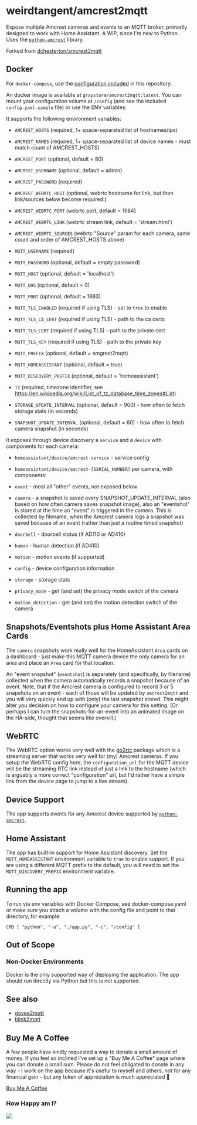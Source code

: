# weirdtangent/amcrest2mqtt

Expose multiple Amcrest cameras and events to an MQTT broker, primarily
designed to work with Home Assistant. A WIP, since I'm new to Python.
Uses the [`python-amcrest`](https://github.com/tchellomello/python-amcrest) library.

Forked from [dchesterton/amcrest2mqtt](https://github.com/dchesterton/amcrest2mqtt)

## Docker
For `docker-compose`, use the [configuration included](https://github.com/weirdtangent/amcrest2mqtt/blob/master/docker-compose.yaml) in this repository.

An docker image is available at `graystorm/amcrest2mqtt:latest`. You can mount your configuration volume at `/config` (and see the included `config.yaml.sample` file) or use the ENV variables:

It supports the following environment variables:

-   `AMCREST_HOSTS` (required, 1+ space-separated list of hostnames/ips)
-   `AMCREST_NAMES` (required, 1+ space-separated list of device names - must match count of AMCREST_HOSTS)
-   `AMCREST_PORT` (optional, default = 80)
-   `AMCREST_USERNAME` (optional, default = admin)
-   `AMCREST_PASSWORD` (required)

-   `AMCREST_WEBRTC_HOST` (optional, webrtc hostname for link, but then link/sources below become required:)
-   `AMCREST_WEBRTC_PORT` (webrtc port, default = 1984)
-   `AMCREST_WEBRTC_LINK` (webrtc stream link, default = 'stream.html')
-   `AMCREST_WEBRTC_SOURCES` (webrtc "Source" param for each camera, same count and order of AMCREST_HOSTS above)

-   `MQTT_USERNAME` (required)
-   `MQTT_PASSWORD` (optional, default = empty password)
-   `MQTT_HOST` (optional, default = 'localhost')
-   `MQTT_QOS` (optional, default = 0)
-   `MQTT_PORT` (optional, default = 1883)
-   `MQTT_TLS_ENABLED` (required if using TLS) - set to `true` to enable
-   `MQTT_TLS_CA_CERT` (required if using TLS) - path to the ca certs
-   `MQTT_TLS_CERT` (required if using TLS) - path to the private cert
-   `MQTT_TLS_KEY` (required if using TLS) - path to the private key
-   `MQTT_PREFIX` (optional, default = amgrest2mqtt)
-   `MQTT_HOMEASSISTANT` (optional, default = true)
-   `MQTT_DISCOVERY_PREFIX` (optional, default = 'homeassistant')

-   `TZ` (required, timezone identifier, see https://en.wikipedia.org/wiki/List_of_tz_database_time_zones#List)
-   `STORAGE_UPDATE_INTERVAL` (optional, default = 900) - how often to fetch storage stats (in seconds)
-   `SNAPSHOT_UPDATE_INTERVAL` (optional, default = 60) - how often to fetch camera snapshot (in seconds)

It exposes through device discovery a `service` and a `device` with components for each camera:

-   `homeassistant/device/amcrest-service` - service config

-   `homeassistant/device/amcrest-[SERIAL_NUMBER]` per camera, with components:
-    `event`            - most all "other" events, not exposed below
-    `camera`           - a snapshot is saved every SNAPSHOT_UPDATE_INTERVAL (also based on how often camera saves snapshot image), also an "eventshot" is stored at the time an "event" is triggered in the camera. This is collected by filename, when the Amcrest camera logs a snapshot was saved because of an event (rather than just a routine timed snapshot)
-    `doorbell`         - doorbell status (if AD110 or AD410)
-    `human`            - human detection (if AD410)
-    `motion`           - motion events (if supported)
-    `config`           - device configuration information
-    `storage`          - storage stats
-    `privacy_mode`     - get (and set) the privacy mode switch of the camera
-    `motion_detection` - get (and set) the motion detection switch of the camera

## Snapshots/Eventshots plus Home Assistant Area Cards

The `camera` snapshots work really well for the HomeAssistant `Area` cards on a dashboard - just make this MQTT camera device the only camera for an area and place an `Area` card for that location.

An "event snapshot" (`eventshot`) is separately (and specifically, by filename) collected when the camera automatically records a snapshot because of an event. Note, that if the Amcrest camera is configured to record 3 or 5 snapshots on an event - each of those will be updated by `amcrest2mqtt` and you will very quickly end up with (only) the last snapshot stored. This might alter you decision on how to configure your camera for this setting. (Or perhaps I can turn the snapshots-for-an-event into an animated image on the HA-side, thought that seems like overkill.)

## WebRTC

The WebRTC option works very well with the <a href="https://github.com/AlexxIT/go2rtc">go2rtc</a> package which is a streaming server that works very well for (my) Amcrest cameras. If you setup the WebRTC config here, the `configuration_url` for the MQTT device will be the streaming RTC link instead of just a link to the hostname (which is arguably a more correct "configuration" url, but I'd rather have a simple link from the device page to jump to a live stream).

## Device Support

The app supports events for any Amcrest device supported by [`python-amcrest`](https://github.com/tchellomello/python-amcrest).

## Home Assistant

The app has built-in support for Home Assistant discovery. Set the `MQTT_HOMEASSISTANT` environment variable to `true` to enable support.
If you are using a different MQTT prefix to the default, you will need to set the `MQTT_DISCOVERY_PREFIX` environment variable.

## Running the app

To run via env variables with Docker Compose, see docker-compose.yaml
or make sure you attach a volume with the config file and point to that directory, for example:
```
CMD [ "python", "-u", "./app.py", "-c", "/config" ]
```

## Out of Scope

### Non-Docker Environments

Docker is the only supported way of deploying the application. The app should run directly via Python but this is not supported.

## See also
* [govee2mqtt](https://github.com/weirdtangent/govee2mqtt)
* [blink2mqtt](https://github.com/weirdtangent/blink2mqtt)

## Buy Me A Coffee

A few people have kindly requested a way to donate a small amount of money. If you feel so inclined I've set up a "Buy Me A Coffee"
page where you can donate a small sum. Please do not feel obligated to donate in any way - I work on the app because it's
useful to myself and others, not for any financial gain - but any token of appreciation is much appreciated 🙂

<a href="https://buymeacoffee.com/weirdtangent">Buy Me A Coffee</a>

### How Happy am I?

<img src="https://github.com/weirdtangent/amcrest2mqtt/actions/workflows/deploy.yaml/badge.svg" />

